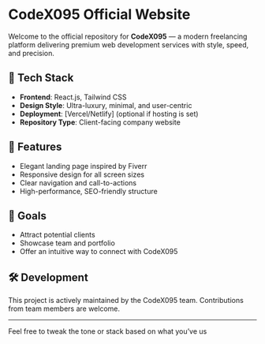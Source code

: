 # CodeX095 Official Website

Welcome to the official repository for **CodeX095** — a modern freelancing platform delivering premium web development services with style, speed, and precision.

## 🚀 Tech Stack
- **Frontend**: React.js, Tailwind CSS
- **Design Style**: Ultra-luxury, minimal, and user-centric
- **Deployment**: [Vercel/Netlify] (optional if hosting is set)
- **Repository Type**: Client-facing company website

## 🌟 Features
- Elegant landing page inspired by Fiverr
- Responsive design for all screen sizes
- Clear navigation and call-to-actions
- High-performance, SEO-friendly structure

## 📌 Goals
- Attract potential clients
- Showcase team and portfolio
- Offer an intuitive way to connect with CodeX095

## 🛠️ Development
This project is actively maintained by the CodeX095 team. Contributions from team members are welcome.

---

Feel free to tweak the tone or stack based on what you’ve us
